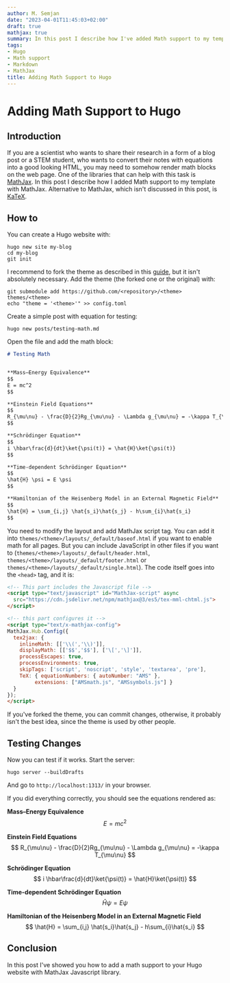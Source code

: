 ```yaml
---
author: M. Semjan
date: "2023-04-01T11:45:03+02:00"
draft: true
mathjax: true
summary: In this post I describe how I've added Math support to my template with MathJax.
tags:
- Hugo
- Math support
- Markdown
- MathJax
title: Adding Math Support to Hugo
---
```

# Adding Math Support to Hugo

## Introduction

If you are a scientist who wants to share their research in a form of a blog post or a STEM student, who wants to convert their notes with equations into a good looking HTML, you may need to somehow render math blocks on the web page. One of the libraries that can help with this task is [MathJax](https://www.mathjax.org/). In this post I describe how I added Math support to my template with MathJax. Alternative to MathJax, which isn't discussed in this post, is [KaTeX](https://katex.org/docs/autorender.html).

## How to

You can create a Hugo website with:
```
hugo new site my-blog
cd my-blog
git init
```

I recommend to fork the theme as described in this [guide](https://www.mrnice.dev/posts/how-to-add-math-expressions-to-hugo-blog-the-shortest-guide-possible/), but it isn't absolutely necessary. Add the theme (the forked one or the original) with:
```
git submodule add https://github.com/<repository>/<theme> themes/<theme>
echo "theme = '<theme>'" >> config.toml
```

Create a simple post with equation for testing:
```
hugo new posts/testing-math.md
```

Open the file and add the math block:
```markdown
# Testing Math


**Mass–Energy Equivalence**
$$
E = mc^2
$$

**Einstein Field Equations**
$$
R_{\mu\nu} - \frac{D}{2}Rg_{\mu\nu} - \Lambda g_{\mu\nu} = -\kappa T_{\mu\nu}
$$

**Schrödinger Equation**
$$
i \hbar\frac{d}{dt}\ket{\psi(t)} = \hat{H}\ket{\psi(t)}
$$

**Time-dependent Schrödinger Equation**
$$
\hat{H} \psi = E \psi
$$

**Hamiltonian of the Heisenberg Model in an External Magnetic Field**
$$
\hat{H} = \sum_{i,j} \hat{s_i}\hat{s_j} - h\sum_{i}\hat{s_i}
$$
```

You need to modify the layout and add MathJax script tag. You can add it into `themes/<theme>/layouts/_default/baseof.html` if you want to enable math for all pages. But you can include JavaScript in other files if you want to (`themes/<theme>/layouts/_default/header.html`, `themes/<theme>/layouts/_default/footer.html` or `themes/<theme>/layouts/_default/single.html`). The code itself goes into the `<head>` tag, and it is:

```html
<!-- This part includes the Javascript file -->
<script type="text/javascript" id="MathJax-script" async
  src="https://cdn.jsdelivr.net/npm/mathjax@3/es5/tex-mml-chtml.js">
</script>

<!-- this part configures it -->
<script type="text/x-mathjax-config">
MathJax.Hub.Config({
  tex2jax: {
    inlineMath: [['\\(','\\)']],
    displayMath: [['$$','$$'], ['\[','\]']],
    processEscapes: true,
    processEnvironments: true,
    skipTags: ['script', 'noscript', 'style', 'textarea', 'pre'],
    TeX: { equationNumbers: { autoNumber: "AMS" },
         extensions: ["AMSmath.js", "AMSsymbols.js"] }
  }
});
</script>
```

If you've forked the theme, you can commit changes, otherwise, it probably isn't the best idea, since the theme is used by other people.

## Testing Changes

Now you can test if it works. Start the server:
```
hugo server --buildDrafts
```

And go to `http://localhost:1313/` in your browser.

If you did everything correctly, you should see the equations rendered as:

**Mass–Energy Equivalence**
$$
E = mc^2
$$

**Einstein Field Equations**
$$
R_{\mu\nu} - \frac{D}{2}Rg_{\mu\nu} - \Lambda g_{\mu\nu} = -\kappa T_{\mu\nu}
$$

**Schrödinger Equation**
$$
i \hbar\frac{d}{dt}\ket{\psi(t)} = \hat{H}\ket{\psi(t)}
$$

**Time-dependent Schrödinger Equation**
$$
\hat{H} \psi = E \psi
$$

**Hamiltonian of the Heisenberg Model in an External Magnetic Field**
$$
\hat{H} = \sum_{i,j} \hat{s_i}\hat{s_j} - h\sum_{i}\hat{s_i}
$$

## Conclusion

In this post I've showed you how to add a math support to your Hugo website with MathJax Javascript library.
